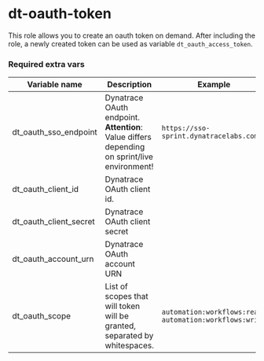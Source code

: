 # dt-oauth-token

This role allows you to create an oauth token on demand. After including the role, a newly created token can be used as variable `dt_oauth_access_token`.

### Required extra vars

|Variable name|Description|Example|
|---|---|---|
|dt_oauth_sso_endpoint|Dynatrace OAuth endpoint. **Attention**: Value differs depending on sprint/live environment!|`https://sso-sprint.dynatracelabs.com`|
|dt_oauth_client_id|Dynatrace OAuth client id.||
|dt_oauth_client_secret|Dynatrace OAuth client secret||
|dt_oauth_account_urn|Dynatrace OAuth account URN||
|dt_oauth_scope|List of scopes that will token will be granted, separated by whitespaces.|`automation:workflows:read automation:workflows:write`|
